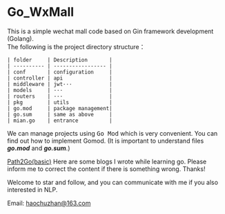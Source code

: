 # Go_WxMall
This is a simple wechat mall code based on Gin framework development (Golang).  
The following is the project directory structure：

```text
| folder     | Description       |
| ---------- | ----------------- |
| conf       | configuration     |
| controller | api               |
| middleware | jwt···            |
| models     | ···               |
| routers    | ···               |
| pkg        | utils             |
| go.mod     | package management|
| go.sum     | same as above     |
| mian.go    | entrance          |
```

We can manage projects using <kbd>Go Mod</kbd> which is very convenient. You can find out how to implement Gomod. (It is important to understand files ***go.mod*** and ***go.sum***.)

[Path2Go(basic)](https://blog.csdn.net/qq_42346574/category_10503317.html?spm=1001.2014.3001.5482)  Here are some blogs I wrote while learning go. Please inform me to correct the content if there is something wrong.  Thanks!

Welcome to star and follow, and you can communicate with me if you also interested in NLP.

Email: haochuzhan@163.com